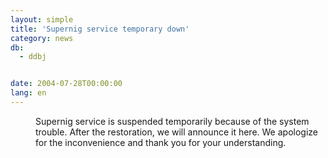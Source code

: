 ```yaml
---
layout: simple
title: 'Supernig service temporary down'
category: news
db:
  - ddbj


date: 2004-07-28T00:00:00
lang: en
---
```


<dd>Supernig service is suspended temporarily because of the system trouble. After the restoration, we will announce it here. We apologize for the inconvenience and thank you for your understanding.</dd>
